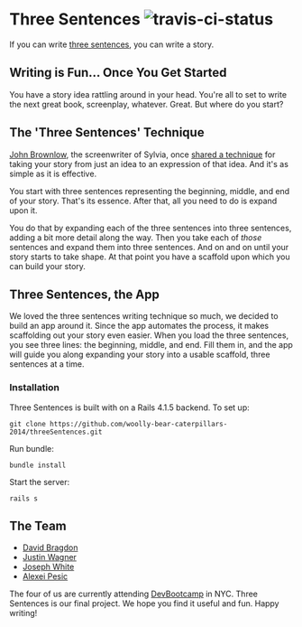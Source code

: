 Three Sentences ![travis-ci-status](https://travis-ci.org/woolly-bear-caterpillars-2014/threeSentences.svg?branch=master)
==============

If you can write [three sentences](http://threesentences.herokuapp.com), you can write a story.

## Writing is Fun... Once You Get Started

You have a story idea rattling around in your head. You're all to set to write the next great book, screenplay, whatever. Great. But where do you start?

## The 'Three Sentences' Technique

[John Brownlow](http://www.imdb.com/name/nm0003164), the screenwriter of Sylvia, once [shared a technique](http://ask.metafilter.com/30854/Inspiration-not-motivation-for-writing#484891) for taking your story from just an idea to an expression of that idea. And it's as simple as it is effective.

You start with three sentences representing the beginning, middle, and end of your story. That's its essence. After that, all you need to do is expand upon it.

You do that by expanding each of the three sentences into three sentences, adding a bit more detail along the way. Then you take each of _those_ sentences and expand them into three sentences. And on and on until your story starts to take shape. At that point you have a scaffold upon which you can build your story.

## Three Sentences, the App

We loved the three sentences writing technique so much, we decided to build an app around it. Since the app automates the process, it makes scaffolding out your story even easier. When you load the three sentences, you see three lines: the beginning, middle, and end. Fill them in, and the app will guide you along expanding your story into a usable scaffold, three sentences at a time.

### Installation
Three Sentences is built with on a Rails 4.1.5 backend. To set up:

```
git clone https://github.com/woolly-bear-caterpillars-2014/threeSentences.git
```

Run bundle:

```
bundle install
```

Start the server:

```
rails s
```


## The Team

* [David Bragdon](https://github.com/postmodem)
* [Justin Wagner](https://github.com/jwag789)
* [Joseph White](https://github.com/jbwhite)
* [Alexei Pesic](https://github.com/apesic)

The four of us are currently attending [DevBootcamp](http://devbootcamp.com) in NYC. Three Sentences is our final project. We hope you find it useful and fun. Happy writing!

